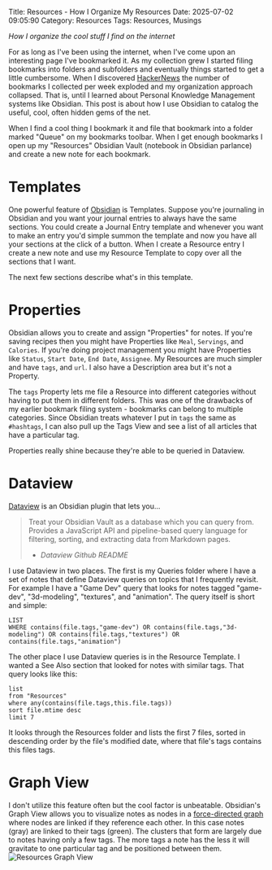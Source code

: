 Title: Resources - How I Organize My Resources
Date: 2025-07-02 09:05:90
Category: Resources
Tags: Resources, Musings

*How I organize the cool stuff I find on the internet*

For as long as I've been using the internet, when I've come upon an interesting page I've bookmarked it. As my collection grew I started filing bookmarks into folders and subfolders and eventually things started to get a little cumbersome. When I discovered [HackerNews](https://news.ycominator.com) the number of bookmarks I collected per week exploded and my organization approach collapsed. That is, until I learned about Personal Knowledge Management systems like Obsidian. This post is about how I use Obsidian to catalog the useful, cool, often hidden gems of the net. 

When I find a cool thing I bookmark it and file that bookmark into a folder marked "Queue" on my bookmarks toolbar. When I get enough bookmarks I open up my "Resources" Obsidian Vault (notebook in Obsidian parlance) and create a new note for each bookmark. 

# Templates
One powerful feature of [Obsidian](https://obsidian.md/) is Templates. Suppose you're journaling in Obsidian and you want your journal entries to always have the same sections. You could create a Journal Entry template and whenever you want to make an entry you'd simple summon the template and now you have all your sections at the click of a button. When I create a Resource entry I create a new note and use my Resource Template to copy over all the sections that I want. 

The next few sections describe what's in this template.

# Properties
Obsidian allows you to create and assign "Properties" for notes. If you're saving recipes then you might have Properties like `Meal`, `Servings`, and `Calories`. If you're doing project management you might have Properties like `Status`, `Start Date`, `End Date`, `Assignee`. My Resources are much simpler and have `tags`, and `url`. I also have a Description area but it's not a Property.

The `tags` Property lets me file a Resource into different categories without having to put them in different folders. This was one of the drawbacks of my earlier bookmark filing system - bookmarks can belong to multiple categories. Since Obsidian treats whatever I put in `tags` the same as `#hashtags`, I can also pull up the Tags View and see a list of all articles that have a particular tag. 

Properties really shine because they're able to be queried in Dataview.

# Dataview
[Dataview](https://github.com/blacksmithgu/obsidian-dataview) is an Obsidian plugin that lets you...

> Treat your Obsidian Vault as a database which you can query from. Provides a JavaScript API and pipeline-based query language for filtering, sorting, and extracting data from Markdown pages.
>  - *Dataview Github README*

I use Dataview in two places. The first is my Queries folder where I have a set of notes that define Dataview queries on topics that I frequently revisit. For example I have a "Game Dev" query that looks for notes tagged "game-dev", "3d-modeling", "textures", and "animation". The query itself is short and simple:
``` Dataview
LIST
WHERE contains(file.tags,"game-dev") OR contains(file.tags,"3d-modeling") OR contains(file.tags,"textures") OR contains(file.tags,"animation")
```

The other place I use Dataview queries is in the Resource Template. I wanted a See Also section that looked for notes with similar tags. That query looks like this:
```dataview
list
from "Resources"
where any(contains(file.tags,this.file.tags))
sort file.mtime desc
limit 7
```

It looks through the Resources folder and lists the first 7 files, sorted in descending order by the file's modified date, where that file's tags contains this files tags. 

# Graph View

I don't utilize this feature often but the cool factor is unbeatable.
Obsidian's Graph View allows you to visualize notes as nodes in a [force-directed graph](https://en.wikipedia.org/wiki/Force-directed_graph_drawing) where nodes are linked if they reference each other. In this case notes (gray) are linked to their tags (green). The clusters that form are largely due to notes having only a few tags. The more tags a note has the less it will gravitate to one particular tag and be positioned between them. 
![Resources Graph View](https://external-content.duckduckgo.com/iu/?u=http%3A%2F%2Fdrive.google.com/uc?id=1Cbs3IEXvtpi1KyusybyrdJXDIjZxSNjK)

